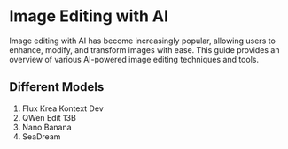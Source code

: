 # Image Editing with AI

Image editing with AI has become increasingly popular, allowing users to enhance, modify, and transform images with ease. This guide provides an overview of various AI-powered image editing techniques and tools.

## Different Models

1. Flux Krea Kontext Dev
2. QWen Edit 13B
3. Nano Banana
4. SeaDream